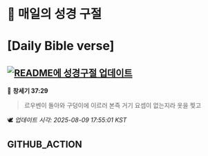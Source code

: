 # 🙏 매일의 성경 구절
# [Daily Bible verse]
## [![README에 성경구절 업데이트](https://github.com/DONGSUKA/first_test/actions/workflows/update-readme-bible.yml/badge.svg)](https://github.com/DONGSUKA/first_test/actions/workflows/update-readme-bible.yml)
<!-- START_BIBLE_VERSE -->
📖 **창세기 37:29**
> 르우벤이 돌아와 구덩이에 이르러 본즉 거기 요셉이 없는지라 옷을 찢고

🕊️ _업데이트 시각: 2025-08-09 17:55:01 KST_
  <!-- END_BIBLE_VERSE -->
## GITHUB_ACTION
